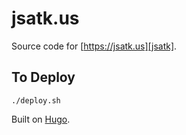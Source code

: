# jsatk.us

Source code for [https://jsatk.us][jsatk].

## To Deploy

```
./deploy.sh
```

Built on [Hugo][hugo].

[jsatk]: https://jsatk.us
[hugo]: https://gohugo.io
